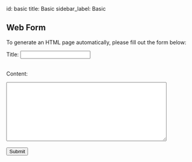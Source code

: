 
id: basic 
title: Basic 
sidebar_label: Basic 



## Web Form

To generate an HTML page automatically, please fill out the form below:

<form action="/generate_html.php" method="POST">
  <label for="title">Title:</label>
  <input type="text" id="title" name="title"><br><br>
  
  <label for="content">Content:</label><br>
  <textarea id="content" name="content" rows="10" cols="50"></textarea><br><br>
  
  <input type="submit" value="Submit">
</form>
